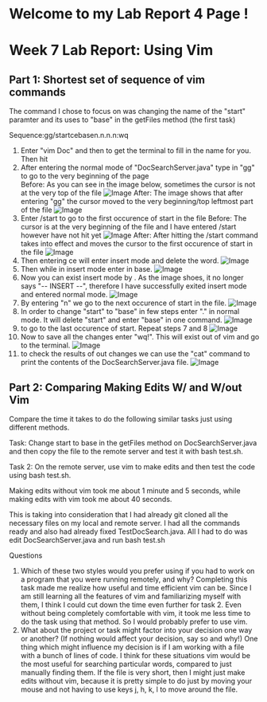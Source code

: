 # **Welcome to my Lab Report 4 Page !**
# Week 7 Lab Report: Using Vim  

## Part 1: Shortest set of sequence of vim commands

The command I chose to focus on was changing the name of the "start" paramter and its uses to "base" in the getFiles method (the first task)

Sequence:gg/start<Enter>cebase<Escape>n.n.n.n:wq

1. Enter "vim Doc" and then <Tab> to get the terminal to fill in the name for you. Then hit <Enter>
2. After entering the normal mode of "DocSearchServer.java" type in "gg" to go to the very beginning of the page  
Before: As you can see in the image below, sometimes the cursor is not at the very top of the file 
![Image](Lab_Report_4_Photos/gg_before.png)
After: The image shows that after entering "gg" the cursor moved to the very beginning/top leftmost part of the file
![Image](Lab_Report_4_Photos/gg_after.png)
3. Enter /start to go to the first occurence of start in the file
Before: The cursor is at the very beginning of the file and I have entered /start however have not hit <Enter> yet
![Image](Lab_Report_4_Photos/start_before.png)
After: After hitting <Enter> the /start command takes into effect and moves the cursor to the first occurence of start in the file
![Image](Lab_Report_4_Photos/start_after.png)
4. Then entering ce will enter insert mode and delete the word. 
![Image](Lab_Report_4_Photos/ce_command.png)
5. Then while in insert mode enter in base. 
![Image](Lab_Report_4_Photos/enter_base_command.png)
6. Now you can exist insert mode by <Esc>. As the image shoes, it no longer says "-- INSERT --", therefore I have successfully exited insert mode and entered normal mode.
![Image](Lab_Report_4_Photos/Exit_insertMode.png)
7. By entering "n" we go to the next occurence of start in the file. 
![Image](Lab_Report_4_Photos/Enter_n.png)
8. In order to change "start" to "base" in few steps enter "." in normal mode. It will delete "start" and enter "base" in one command. 
![Image](Lab_Report_4_Photos/Enter_".".png)
9. to go to the last occurence of start. Repeat steps 7 and 8
![Image](Lab_Report_4_Photos/nextOccurence.png)
10. Now to save all the changes enter "wq!". This will exist out of vim and go to the terminal. 
![Image](Lab_Report_4_Photos/save_Using_wq!.png)
11. to check the results of out changes we can use the "cat" command to print the contents of the DocSearchServer.java file. 
![Image](Lab_Report_4_Photos/printResult.png)

## Part 2: Comparing Making Edits W/ and W/out Vim

Compare the time it takes to do the following similar tasks just using different methods. 

Task: Change start to base in the getFiles method on DocSearchServer.java and then copy the file to the remote server and test it with bash test.sh.

Task 2: On the remote server, use vim to make edits and then test the code using bash test.sh. 

Making edits without vim took me about 1 minute and 5 seconds, while making edits with vim took me about 40 seconds. 

This is taking into consideration that I had already git cloned all the necessary files on my local and remote server. I had all the commands ready and also had already fixed TestDocSearch.java. All I had to do was edit DocSearchServer.java and run bash test.sh 

Questions 

1. Which of these two styles would you prefer using if you had to work on a program that you were running remotely, and why? 
Completing this task made me realize how useful and time efficient vim can be. Since I am still learning all the features of vim and familiarizing myself with them, I think I could cut down the time even further for task 2. Even without being completely comfortable with vim, it took me less time to do the task using that method. So I would probably prefer to use vim. 
2. What about the project or task might factor into your decision one way or another? (If nothing would affect your decision, say so and why!)
One thing which might influence my decision is if I am working with a file with a bunch of lines of code. I think for these situations vim would be the most useful for searching particular words, compared to just manually finding them. If the file is very short, then I might just make edits without vim, because it is pretty simple to do just by moving your mouse and not having to use keys j, h, k, l to move around the file. 



